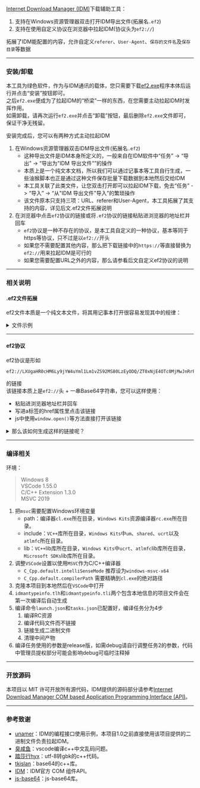 [Internet Download Manager (IDM)](http://www.internetdownloadmanager.com/)下载辅助工具：
   1. 支持在Windows资源管理器双击打开IDM导出文件(拓展名`.ef2`)
   2. 支持在使用自定义协议在浏览器中拉起IDM(协议头为`ef2://`)

拓展了IDM能配置的内容，允许自定义`referer`、`User-Agent`、`保存的文件名`及`保存目录`等数据

---
### 安装/卸载
本工具为绿色软件，作为与IDM通讯的载体，您只需要下载[ef2.exe](https://github.com/MotooriKashin/ef2/releases/latest)程序本体后运行并点击“安装”按钮即可。  
之后`ef2.exe`便成为了拉起IDM的“桥梁”一样的东西，在您需要主动拉起IDM时发挥作用。  
如需卸载，请再次运行`ef2.exe`并点击“卸载”按钮，最后删除`ef2.exe`文件即可，保证干净无残留。

安装完成后，您可以有两种方式主动拉起IDM
   1. 在Windows资源管理器双击IDM导出文件(拓展名`.ef2`)
      - 这种导出文件是IDM本身所定义的，一般来自在IDM软件中“任务” -> “导出” -> “导出为"IDM 导出文件"”的操作
      - 本质上是一个纯文本文档，所以我们可以通过记事本等工具自行生成，一些油猴脚本也正是通过这种文件保存批量下载数据到本地然后交给IDM
      - 本工具关联了此类文件，让您双击打开即可以拉起IDM下载，免去“任务” -> “导入” -> “从"IDM 导出文件"导入”的繁琐操作
      - 该文件原本只支持三项：URL、referer和User-Agent，本工具拓展了其支持的内容，详见后文.ef2文件拓展说明
   2. 在浏览器中点击`ef2`协议的链接或将`.ef2`协议的链接粘贴进浏览器的地址栏并回车
      - `ef2`协议是一种不存在的协议，是本工具自定义的一种协议，基本等同于https等协议，只不过是以`ef2://`开头
      - 如果您不需要配置其他内容，那么把下载链接中的`https://`等直接替换为`ef2://`用来拉起IDM是可行的
      - 如果您需要配置URL之外的内容，那么请参看后文自定义ef2协议的说明

---

### 相关说明
####  .ef2文件拓展
ef2文件本质是一个纯文本文件，将其用记事本打开很容易发现其中的规律：
<details>
  <summary>文件示例</summary>
  <pre>
<
https://img2.example.com/data/1102/94/IMG_0001.jpg
referer: https://img2.example.com/data/1102/94/
User-Agent: Mozilla/5.0 (Windows NT 6.1; Trident/7.0; rv:11.0) like Gecko
>
<
https://img2.example.com/data/1102/94/IMG_0002.jpg
referer: https://img2.example.com/data/1102/94/
User-Agent: Mozilla/5.0 (Windows NT 6.1; Trident/7.0; rv:11.0) like Gecko
>
<
https://img2.example.com/data/1102/94/IMG_0003.jpg
referer: https://img2.example.com/data/1102/94/
User-Agent: Mozilla/5.0 (Windows NT 6.1; Trident/7.0; rv:11.0) like Gecko
>
  </pre>
  <details>
  <summary>规律说明</summary>
  <ul>
    <li>一对英文尖括号中就是一条下载数据，有几对尖括号就有几条下载数据</li>
    <li>尖括号中第一行就是下载URL，如果有URL之外的内容，换行填写在URL下面</li>
    <li>URL之外的内容是以“内容名称” + “英文冒号” + “英文空格” + “内容数据”的格式</li>
  </ul>
  </details>
  <details>
  <summary>拓展内容</summary>
  <ul>
    <li>除了示例中的referer和User-Agent，本工具添加的内容如下<table border="1">
    <tr>
        <td>cookies</td>
        <td>如果下载需要用到cookies</td>
    </tr>
    <tr>
        <td>postdata</td>
        <td>改用POST方式请求时要提交的数据</td>
    </tr>
    <tr>
        <td>username/password</td>
        <td>这两个搭配使用与HTTP认证<del>从来没用过的说</del></td>
    </tr>
    <tr>
        <td>filepath</td>
        <td>保存路径，双反斜杠形式如<pre>F:\\下载</pre></td>
    </tr>
    <tr>
        <td>filename</td>
        <td>文件名，包含拓展名如<pre>视频.mp4</pre></td>
    </tr>
</table></li>
    <li>尖括号中第一行就是下载URL，如果有URL之外的内容，换行填写在URL下面</li>
    <li>URL之外的内容是以“内容名称” + “英文冒号” + “英文空格” + “内容数据”的格式</li>
  </ul>
  </details>
  <details>
  <summary>拓展示例</summary>
  <div>
    <span>就在上文示例的中添加一个保存目录和文件名作为示例吧</span>
    <pre>
<
https://img2.example.com/data/1102/94/IMG_0001.jpg
referer: https://img2.example.com/data/1102/94/
User-Agent: Mozilla/5.0 (Windows NT 6.1; Trident/7.0; rv:11.0) like Gecko
filepath: F:\\下载
filename: 视频.mp4
>
    </pre>
  </div>
  </details>
  </details>
</details>

---

#### ef2协议
ef2协议是形如
```
ef2://LXUgaHR0cHM6Ly9jYW4uYml1Lm1vZS92MS80LzEyODQ/ZT0xNjE4OTc0MjMwJnRrPTM2MDMzYTA3MDA3MzU5MmJiMTYxMjBmOTc4ODljZjk5Jm1vZWhhc2g9MzcyMzQ3MCAtYSBHby1odHRwLWNsaWVudC8xLjEgLXMgIua4hea1puWkj+WunyAtIOaXheOBrumAlOS4rS5mbGFjIg==
```
的链接  
该链接本质上是`ef2://`头 + 一串Base64字符串，您可以这样使用：
   - 粘贴进浏览器地址栏并回车
   - 写进a标签的href属性里点击该链接
   - js中使用`window.open()`等方法直接打开该链接

<details>
   <summary>那么该如何生成这样的链接呢？</summary>
   <div>
     <span>生成分为三步</span>
     <ol>
      <li>把配置数据以一定格式排列成字符串</li>
      <li>把组合成的字符串进行Base64编码</li>
      <li>给生成的Base64编码添加上 ef2:// 头</li>
     </ol>
   <div>
   <details>
   <summary>所谓的一定格式是？</summary>
   <ul>
     <li>“减号” + “标记” + “英文空格” + “内容(如果存在空格等非法字符请用英文双引号括起来)” + “下一条数据”</li>
     <li>可使用的标记如下，与配置数据内容一一对应<table border="1">
    <tr>
        <th>标记</th>
        <th>内容</th>
        <th>示例</th>
    </tr>
    <tr>
      <td>u</td>
      <td>URL</td>
      <td><pre>-u https://img2.example.com/data/1102/94/IMG_0001.jpg</pre></td>
    </tr>
    <tr>
      <td>r</td>
      <td>referer</td>
      <td><pre>-r https://img2.example.com/</pre></td>
    </tr>
    <tr>
      <td>a</td>
      <td>User-Agent</td>
      <td><pre>-a Bilibili Freedoooooom/MarkII</pre></td>
    </tr>
    <tr>
      <td>c</td>
      <td>cookies</td>
      <td>如果需要cookies<pre>-a cookies字符串</pre></td>
    </tr>
    <tr>
      <td>d</td>
      <td>postdata</td>
      <td>如果改用POST方式提交的数据<pre>-d postdata字符串</pre></td>
    </tr>
    <tr>
      <td>U</td>
      <td>username</td>
      <td>与password配对<del>从没用过的说</del><pre>-U username字符串</pre></td>
    </tr>
    <tr>
      <td>P</td>
      <td>password</td>
      <td>与username配对<del>从没用过的说</del><pre>-P password字符串</pre></td>
    </tr>
    <tr>
      <td>o</td>
      <td>保存路径</td>
      <td>注意反斜杠！<pre>-o F:\下载</pre></td>
    </tr>
    <tr>
        <td>s</td>
        <td>文件名</td>
        <td>注意拓展名！<pre>-s 视频.mp4</pre></td>
    </tr>
    <tr>
        <td>f</td>
        <td>特殊标记</td>
        <td>禁用IDM下载对话框，只有标记没有内容！<pre>-f</pre></td>
    </tr>
    <tr>
        <td>q</td>
        <td>特殊标记</td>
        <td>添加到IDM队列而不是立即下载，只有标记没有内容！<pre>-q</pre></td>
    </tr>
</table></li>
     <li>以方才拓展ef2文件的那条数据为例转成的格式是这样<pre>-u https://img2.example.com/data/1102/94/IMG_0001.jpg -r https://img2.example.com/data/1102/94/ -a "Mozilla/5.0 (Windows NT 6.1; Trident/7.0; rv:11.0) like Gecko" -o F:\下载 -s 视频.mp4</pre></li>
     <li>还可以添加上特殊标记“禁用IDM下载对话框”变成这样<pre>-u https://img2.example.com/data/1102/94/IMG_0001.jpg -r https://img2.example.com/data/1102/94/ -a "Mozilla/5.0 (Windows NT 6.1; Trident/7.0; rv:11.0) like Gecko" -o F:\下载 -s 视频.mp4 -f</pre></li>
   </ul>
   </details>
   <details>
  <summary>如何在js中引入ef2.js模块生成ef2协议？</summary>
  <ol>
    <li>本仓库的`ef2.js`是一个标准的es6模块，你可以使用标准的es6模块载入方式载入进你的项目，比如<pre>import("//cdn.jsdelivr.net/gh/MotooriKashin/ef2/ef2.js") // 直接使用jsdelivr从本仓库载入模块</pre></li>
    <li>载入成功后顶层window对象上将挂载一个ef2对象，该对象下的encode方法接受一个对象并返回ef2协议<pre>
    // 仍用上文数据作为例子
    window.ef2.encode({
       u: "https://img2.example.com/data/1102/94/IMG_0001.jpg",
       r: "https://img2.example.com/data/1102/94/",
       a: "Mozilla/5.0 (Windows NT 6.1; Trident/7.0; rv:11.0) like Gecko",
       o: "F:\\下载", // js中反斜杠需要转义，所以也是双反斜杠
       s: "视频.mp4",
       f: true // 任意真值均可
    })

    // d 即为转化后的ef2协议链接，包括`ef2://`头
    </pre></li>
  </ol>
  </details>
</details>

---
### 编译相关
环境：
> Windows 8  
> VSCode 1.55.0  
> C/C++ Extension 1.3.0  
> MSVC 2019

1. 把`msvc`需要配置Windows环境变量
   - path：编译器`cl.exe`所在目录，`Windows Kits`资源编译器`rc.exe`所在目录。
   - include：`VC++`库所在目录，`Windows Kits`中`um`、`shared`、`ucrt`以及`atlmfc`所在目录。
   - lib：`VC++`lib库所在目录，`Windows Kits`中`ucrt`、`atlmfc`lib库所在目录，`Microsoft SDKs`lib库所在目录。
2. 调整`VSCode`设置以使用`MSVC`作为C/C++编译器
   - `C_Cpp.default.intelliSenseMode` 推荐设为`windows-msvc-x64`
   - `C_Cpp.default.compilerPath`     需要精确到`cl.exe`的绝对路径
3. 克隆本项目到本地然后在`VSCode`中打开
4. `idmantypeinfo.tlh`和`idmantypeinfo.tli`两个包含本地信息的项目文件会在第一次编译后自动生成
5. 编译命令`launch.json`和`tasks.json`已配置好，编译任务分为4步
   1. 编译RC资源
   2. 编译代码文件而不链接
   3. 链接生成二进制文件
   4. 清理中间产物
6. 编译任务使用的参数是release版，如需debug请自行调整任务2的参数，代码中管理员提权部分可能会影响debug可临时注释掉

---
### 开放源码
本项目以 MIT 许可开放所有源代码，IDM提供的源码部分请参考[Internet Download Manager COM based Application Programming Interface (API)](http://www.internetdownloadmanager.com/support/idm_api.html)。

---
### 参考致谢
- [unamer](https://github.com/unamer/IDMHelper)：IDM的编程接口使用示例，本项目1.0之前直接使用该项目提供的二进制文件负责拉起IDM。
- [臭咸鱼](https://www.cnblogs.com/chouxianyu/p/11249810.html)：vscode编译c++中文乱码问题。
- [踏莎行hyx](https://blog.csdn.net/u012234115/article/details/83186386)：utf-8转gbk的c++代码。
- [tkislan](https://github.com/tkislan/base64)：base64的c++库。  
- [IDM](http://www.internetdownloadmanager.com/support/idm_api.html)：IDM官方 COM 组件API。
- [js-base64](https://github.com/dankogai/js-base64)：js-base64库。